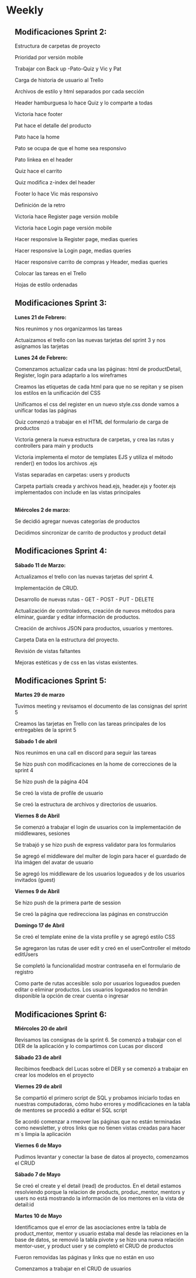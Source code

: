 
<h1>Weekly</h1>

<ul>
                                
<h2>Modificaciones Sprint 2:</h2>
  
  <p>Estructura de carpetas de proyecto</p>
  <p>Prioridad por versión mobile</p>
  <p>Trabajar con Back up -Pato-Quiz y Vic y Pat</p>
  <p>Carga de historia de usuario al Trello</p>
  <p>Archivos de estilo y html separados por cada sección</p>
  <p>Header hamburguesa lo hace Quiz y lo comparte a todas</p>
  <p>Victoria hace footer</p>
  <p>Pat hace el detalle del producto</p>
  <p>Pato hace la home</p>
  <p>Pato se ocupa de que el home sea responsivo</p>
  <p>Pato linkea en el header</p>
  <p>Quiz hace el carrito</p>
  <p>Quiz modifica z-index del header</p>
  <p>Footer lo hace Vic más responsivo</p>
  <p>Definición de la retro</p>
  <p>Victoria hace Register page versión mobile</p>
  <p>Victoria hace Login page versión mobile</p>
  <p>Hacer responsive la Register page, medias queries</p>
  <p>Hacer responsive la Login page, medias queries</p>
  <p>Hacer responsive carrito de compras y Header, medias queries</p>
  <p>Colocar las tareas en el Trello</p>
  <p>Hojas de estilo ordenadas</p>
  
</ul>

<ul>                              
<h2>Modificaciones Sprint 3:</h2>
  
 <strong>Lunes 21 de Febrero:</strong>
 <p>Nos reunimos y nos organizarmos las tareas</p>
 <p>Actuaizamos el trello con las nuevas tarjetas del sprint 3 y nos asignamos las tarjetas</p>
  
 <strong>Lunes 24 de Febrero:</strong>
 <p>Comenzamos actualizar cada una las páginas: html de productDetail, Register, login para adaptarlo a los wireframes</p>
 <p>Creamos las etiquetas de cada html para que no se repitan y se pisen los estilos en la unificación del CSS</p>
 <p>Unificamos el css del register en un nuevo style.css donde vamos a unificar todas las páginas</p>
 <p>Quiz comenzó a trabajar en el HTML del formulario de carga de productos</p>
 <p>Victoria genera la nueva estructura de carpetas, y crea las rutas y controllers para main y products</p>
 <p>Victoria implementa el motor de templates EJS y utiliza el método render() en todos los archivos .ejs</p>
 <p>Vistas separadas en carpetas: users y products</p>
 <p>Carpeta partials creada y archivos head.ejs, header.ejs y footer.ejs implementados con include en las vistas principales</p>
 <br>
 <strong>Miércoles 2 de marzo:</strong>
 <p>Se decidió agregar nuevas categorías de productos</p>
 <p>Decidimos sincronizar de carrito de productos y product detail</p>
</ul>

<ul>                              
<h2>Modificaciones Sprint 4:</h2>
  
 <strong>Sábado 11 de Marzo:</strong>
 <p>Actualizamos el trello con las nuevas tarjetas del sprint 4.</p>
 <p>Implementación de CRUD.</p>
 <p>Desarrollo de nuevas rutas - GET - POST - PUT - DELETE</p>
 <p>Actualización de controladores, creación de nuevos métodos para eliminar, guardar y editar información de productos.</p>
 <p>Creación de archivos JSON para productos, usuarios y mentores.</p>
 <p>Carpeta Data en la estructura del proyecto.</p>
 <p>Revisión de vistas faltantes</p>
 <p>Mejoras estéticas y de css en las vistas existentes.</p>
  
  
  <h2>Modificaciones Sprint 5:</h2>
  
 <strong>Martes 29 de marzo</strong>
 <p>Tuvimos meeting y revisamos el documento de las consignas del sprint 5</p>
 <p>Creamos las tarjetas en Trello con las tareas principales de los entregables de la sprint 5</p>
 <strong>Sábado 1 de abril</strong>
 <p>Nos reunimos en una call en discord para seguir las tareas</p>
 <p>Se hizo push con modificaciones en la home de correcciones de la sprint 4</p>
 <p>Se hizo push de la página 404</p>
 <p>Se creó la vista de profile de usuario</p>
 <p>Se creó la estructura de archivos y directorios de usuarios.</p>
 <strong>Viernes 8 de Abril</strong>
 <p>Se comenzó a trabajar el login de usuarios con la implementación de middlewares, sesiones</p>
 <p>Se trabajó y se hizo push de express validator para los formularios</p>
 <p>Se agregó el middleware del multer de login para hacer el guardado de lña imágen del avatar de usuario</p>
 <p>Se agregó los middleware de los usuarios logueados y de los usuarios invitados (guest)</p>
 <strong>Viernes 9 de Abril</strong>
 <p>Se hizo push de la primera parte de session</p>
 <p>Se creó la página que redirecciona las páginas en construcción</p>
 <strong>Domingo 17 de Abril</strong>
 <p>Se creó el template enine de la vista profile y se agregó estilo CSS</p>
 <p>Se agregaron las rutas de user edit y creó en el userController el método editUsers</p>
 <p>Se completó la funcionalidad mostrar contraseña en el formulario de registro</p>
 <p>Como parte de rutas accesible: solo por usuarios logueados pueden editar o eliminar productos. Los usuarios logueados no tendrán disponible la opción de crear cuenta o ingresar</p>
 
<h2>Modificaciones Sprint 6:</h2>
<strong>Miércoles 20 de abril</strong>
<p>Revisamos las consignas de la sprint 6. Se comenzó a trabajar con el DER de la aplicación y lo compartimos con Lucas por discord</p>
<strong>Sábado 23 de abril</strong>
<p>Recibimos feedback del Lucas sobre el DER y se comenzó a trabajar en crear los modelos en el proyecto</p>
<strong>Viernes 29 de abril</strong>
<p>Se compartió el primero script de SQL y probamos iniciarlo todas en nuestras computadoras, cómo hubo errores y modificaciones en la tabla de mentores se procedió a editar el SQL script</p>
<p>Se acordó comenzar a rmeover las páginas que no están terminadas como newsletter, y otros links que no tienen vistas creadas para hacer m´s limpia la aplicación</p>
<strong>Viernes 6 de Mayo</strong>
<p>Pudimos levantar y conectar la base de datos al proyecto, comenzamos el CRUD</p>
<strong>Sábado 7 de Mayo</strong>
<p>Se creó el create y el detail (read) de productos. En el detail estamos resolviendo porque la relacion de products, produc_mentor, mentors y users no está mostrando la información de los mentores en la vista de detail:id</p>
<strong>Martes 10 de Mayo</strong>
<p>Identificamos que el error de las asociaciones entre la tabla de product_mentor, mentor y usuario estaba mal desde las relaciones en la base de datos, se removió la tabla pivote y se hizo una nueva relación mentor-user, y product user y se completó el CRUD de productos</p>
<p>Fueron removidas las páginas y links que no están en uso</p>
<p>Comenzamos a trabajar en el CRUD de usuarios</p>
